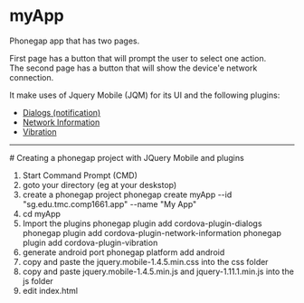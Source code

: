 # myApp
Phonegap app that has two pages. 

First page has a button that will prompt the user to select one action. <br>
The second page has a button that will show the device'e network connection.

It make uses of Jquery Mobile (JQM) for its UI and the following plugins:
- [Dialogs (notification)](https://github.com/apache/cordova-plugin-dialogs)
- [Network Information](https://github.com/apache/cordova-plugin-network-information)
- [Vibration](https://github.com/apache/cordova-plugin-vibration)

<hr>
# Creating a phonegap project with JQuery Mobile and plugins

1. Start Command Prompt (CMD) 
2. goto your directory (eg at your deskstop)
3. create a phonegap project
   phonegap create myApp --id "sg.edu.tmc.comp1661.app" --name "My App"
4. cd myApp
5. Import the plugins
   phonegap plugin add cordova-plugin-dialogs
   phonegap plugin add cordova-plugin-network-information
   phonegap plugin add cordova-plugin-vibration   
6. generate android port
   phonegap platform add android
7. copy and paste the jquery.mobile-1.4.5.min.css into the css folder
8. copy and paste jquery.mobile-1.4.5.min.js and jquery-1.11.1.min.js into the js folder
9. edit index.html
